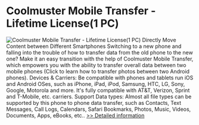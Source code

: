 # Coolmuster Mobile Transfer - Lifetime License(1 PC)
![Coolmuster Mobile Transfer - Lifetime License(1 PC)](https://mycommerce.akamaized.net/api/pimages/P300882133/BIG/300882133.PNG)
Directly Move Content between Different Smartphones
Switching to a new phone and falling into the trouble of how to transfer data from the old phone to the new one? Make it an easy transition with the help of Coolmuster Mobile Transfer, which empowers you with the ability to transfer overall data between two mobile phones (Click to learn how to transfer photos between two Android phones).
Devices & Carriers: Be compatible with phones and tablets run iOS and Android OSes, such as iPhone, iPad, iPod, Samsung, HTC, LG, Sony, Google, Motorola and more. It's fully compatible with AT&T, Verizon, Sprint and T-Mobile, etc. carriers.
Support Data types: Almost all file types can be supported by this phone to phone data transfer, such as Contacts, Text Messages, Call Logs, Calendars, Safari Bookmarks, Photos, Music, Videos, Documents, Apps, eBooks, etc..
[>> Detailed information](https://secure.shareit.com/shareit/product.html?productid=300882133&affiliateid=200057808)